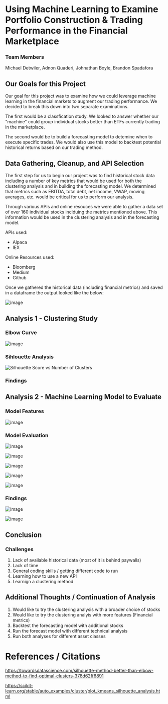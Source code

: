 # Using Machine Learning to Examine Portfolio Construction & Trading Performance in the Financial Marketplace

### Team Members

Michael Detwiler, Adnon Quaderi, Johnathan Boyle, Brandon Spadafora

## Our Goals for this Project

Our goal for this project was to examine how we could leverage machine learning in the financial markets to augment our trading performance. We decided to break this down into two separate examinations. 

The first would be a classfication study. We looked to answer whether our "machine" could group individual stocks better than ETFs currently trading in the marketplace. 

The second would be to build a forecasting model to detemine when to execute specific trades. We would also use this model to backtest potential historical returns based on our trading method.  

## Data Gathering, Cleanup, and API Selection

The first step for us to begin our project was to find historical stock data including a number of key metrics that would be used for both the clustering analysis and in building the forecasting model. We determined that metrics such as EBITDA, total debt, net income, VWAP, moving averages, etc. would be critical for us to perform our analysis.

Through various APIs and online resouces we were able to gather a data set of over 160 individual stocks inclduing the metrics mentioned above. This information would be used in the clustering analysis and in the forecasting model.

APIs used:

* Alpaca 
* IEX 

Online Resources used:

* Bloomberg
* Medium
* Github

Once we gathered the historical data (including financial metrics) and saved in a dataframe the output looked like the below:

![image](https://user-images.githubusercontent.com/91380617/151641968-779027d4-f22c-42c4-b60b-c3700d30fcb2.png)





## Analysis 1 - Clustering Study  





### Elbow Curve



![image](https://user-images.githubusercontent.com/91380617/151642273-4a1d0736-d472-4153-940a-e4b9e7978325.png)

### Sihlouette Analysis 




![Silhouette Score vs  Number of Clusters](https://user-images.githubusercontent.com/91380617/151643216-d9708ac4-d124-45c2-a51f-93e95f4c80b9.png)




### Findings




## Analysis 2 - Machine Learning Model to Evaluate 


### Model Features

![image](https://user-images.githubusercontent.com/91380617/151642334-b34b27e9-3bbd-4020-9baa-f7dfcbf292b3.png)

### Model Evaluation


![image](https://user-images.githubusercontent.com/91380617/151642357-1efd6bf9-d472-4f72-823a-5d651eab5d7a.png)


![image](https://user-images.githubusercontent.com/91380617/151642374-59ea47e1-5771-4c9e-aa0c-37720f941843.png)


![image](https://user-images.githubusercontent.com/91380617/151642382-1cc09a85-9f14-4f52-a141-7bc953a93a7d.png)


![image](https://user-images.githubusercontent.com/91380617/151642389-e3419b09-d7cc-45a8-bfe2-0243aa0a0870.png)


![image](https://user-images.githubusercontent.com/91380617/151642396-b50d56c2-a060-46e0-b0d6-7743f09d29e8.png)




### Findings


![image](https://user-images.githubusercontent.com/91380617/151642410-97aec5b9-9be8-4978-935e-6a9faa339fe1.png)


![image](https://user-images.githubusercontent.com/91380617/151642416-6fd04200-5d8e-4051-b596-65729cccd930.png)


## Conclusion



### Challenges

1. Lack of available historical data (most of it is behind paywalls)
2. Lack of time 
3. General coding skills / getting different code to run
4. Learning how to use a new API
5. Learnign a clustering method

## Additional Thoughts / Continuation of Analysis

1. Would like to try the clustering analysis with a broader choice of stocks 
2. Would like to try the clustering analyis with more features (Financial metrics)
3. Backtest the forecasting model with additional stocks 
4. Run the forecast model with different technical analysis
6. Run both analyses for different asset classes

# References / Citations

https://towardsdatascience.com/silhouette-method-better-than-elbow-method-to-find-optimal-clusters-378d62ff6891

https://scikit-learn.org/stable/auto_examples/cluster/plot_kmeans_silhouette_analysis.html

